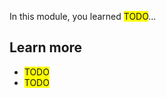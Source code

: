 In this module, you learned <span style="background:yellow">TODO</span>...

## Learn more

- <span style="background:yellow">TODO</span>
- <span style="background:yellow">TODO</span>
